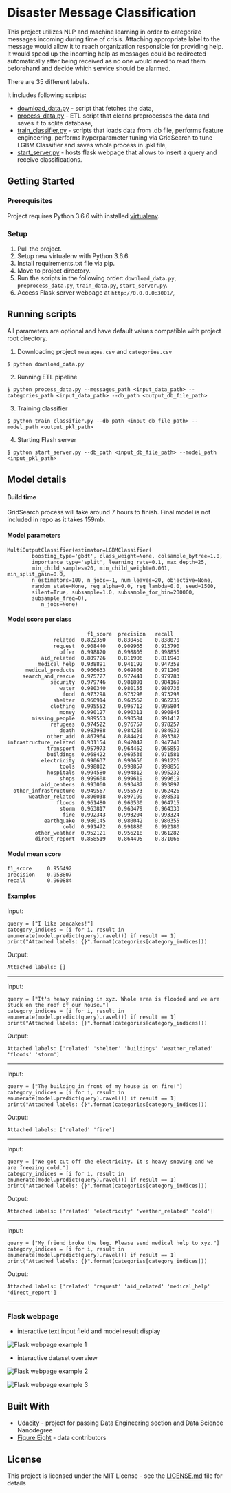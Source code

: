 # Disaster Message Classification

This project utilizes NLP and machine learning in order to categorize messages
incoming during time of crisis. Attaching appropriate label to the message
would allow it to reach organization responsible for providing help.
It would speed up the incoming help as messages could be redirected
automatically after being received as no one would need to read them beforehand
and decide which service should be alarmed.

There are 35 different labels.

It includes following scripts:
- [download_data.py](download_data.py) - script that fetches the data,
- [process_data.py](process_data.py) - ETL script that cleans preprocesses the data and saves it to sqlite database,
- [train_classifier.py](train_classifier.py) - scripts that loads data from .db file, performs feature engineering, performs hyperparameter tuning via GridSearch to tune LGBM Classifier and saves whole process in .pkl file,
- [start_server.py](start_server.py) - hosts flask webpage that allows to insert a query and receive classifications.

## Getting Started

### Prerequisites

Project requires Python 3.6.6 with installed [virtualenv](https://pypi.org/project/virtualenv/).

### Setup

1. Pull the project.
2. Setup new virtualenv with Python 3.6.6.
3. Install requirements.txt file via pip.
4. Move to project directory.
5. Run the scripts in the following order: `download_data.py`, `preprocess_data.py`, `train_data.py`, `start_server.py`.
6. Access Flask server webpage at `http://0.0.0.0:3001/`,

## Running scripts

All parameters are optional and have default values compatible with project root directory.

1. Downloading project `messages.csv` and `categories.csv`
```
$ python download_data.py
```

2. Running ETL pipeline
```
$ python process_data.py --messages_path <input_data_path> --categories_path <input_data_path> --db_path <output_db_file_path>
```

3. Training classifier
```
$ python train_classifier.py --db_path <input_db_file_path> --model_path <output_pkl_path>
```

4. Starting Flash server
```
$ python start_server.py --db_path <input_db_file_path> --model_path <input_pkl_path>
```

## Model details

#### Build time
GridSearch process will take around 7 hours to finish. Final model is not included in repo as it takes 159mb.

#### Model parameters
```
MultiOutputClassifier(estimator=LGBMClassifier(
        boosting_type='gbdt', class_weight=None, colsample_bytree=1.0,
        importance_type='split', learning_rate=0.1, max_depth=25,
        min_child_samples=20, min_child_weight=0.001, min_split_gain=0.0,
        n_estimators=100, n_jobs=-1, num_leaves=20, objective=None,
        random_state=None, reg_alpha=0.0, reg_lambda=0.0, seed=1500,
        silent=True, subsample=1.0, subsample_for_bin=200000,
        subsample_freq=0),
           n_jobs=None)
```

#### Model score per class
```
                          f1_score	precision   recall
               related	0.822350	0.830450	0.838070
               request	0.908440	0.909965	0.913790
                 offer	0.998820	0.998805	0.998856
           aid_related	0.809726	0.811906	0.811940
          medical_help	0.938891	0.941192	0.947358
      medical_products	0.966633	0.969808	0.971200
     search_and_rescue	0.975727	0.977441	0.979783
              security	0.979746	0.981891	0.984169
                 water	0.980340	0.980155	0.980736
                  food	0.973298	0.973298	0.973298
               shelter	0.960914	0.960562	0.962235
              clothing	0.995552	0.995712	0.995804
                 money	0.990127	0.990311	0.990845
        missing_people	0.989553	0.990584	0.991417
              refugees	0.974522	0.976757	0.978257
                 death	0.983988	0.984256	0.984932
             other_aid	0.867964	0.884424	0.893382
infrastructure_related	0.931154	0.942047	0.947740
             transport	0.957973	0.964462	0.965859
             buildings	0.968422	0.969536	0.971581
           electricity	0.990637	0.990656	0.991226
                 tools	0.998802	0.998857	0.998856
             hospitals	0.994580	0.994812	0.995232
                 shops	0.999608	0.999619	0.999619
           aid_centers	0.993060	0.993487	0.993897
  other_infrastructure	0.949567	0.955573	0.962426
       weather_related	0.896038	0.897199	0.898531
                floods	0.961480	0.963530	0.964715
                 storm	0.963817	0.963479	0.964333
                  fire	0.992343	0.993204	0.993324
            earthquake	0.980145	0.980042	0.980355
                  cold	0.991472	0.991880	0.992180
         other_weather	0.952121	0.956218	0.961282
         direct_report	0.858519	0.864495	0.871066
```
#### Model mean score
```
f1_score     0.956492
precision    0.958807
recall       0.960884
```

#### Examples

Input:
```
query = ["I like pancakes!"]
category_indices = [i for i, result in enumerate(model.predict(query).ravel()) if result == 1]
print("Attached labels: {}".format(categories[category_indices]))
```
Output:
```
Attached labels: []
```
---
Input:
```
query = ["It's heavy raining in xyz. Whole area is flooded and we are stuck on the roof of our house."]
category_indices = [i for i, result in enumerate(model.predict(query).ravel()) if result == 1]
print("Attached labels: {}".format(categories[category_indices]))
```
Output:
```
Attached labels: ['related' 'shelter' 'buildings' 'weather_related' 'floods' 'storm']
```
---
Input:
```
query = ["The building in front of my house is on fire!"]
category_indices = [i for i, result in enumerate(model.predict(query).ravel()) if result == 1]
print("Attached labels: {}".format(categories[category_indices]))
```
Output:
```
Attached labels: ['related' 'fire']
```
---
Input:
```
query = ["We got cut off the electricity. It's heavy snowing and we are freezing cold."]
category_indices = [i for i, result in enumerate(model.predict(query).ravel()) if result == 1]
print("Attached labels: {}".format(categories[category_indices]))
```
Output:
```
Attached labels: ['related' 'electricity' 'weather_related' 'cold']
```
---
Input:
```
query = ["My friend broke the leg. Please send medical help to xyz."]
category_indices = [i for i, result in enumerate(model.predict(query).ravel()) if result == 1]
print("Attached labels: {}".format(categories[category_indices]))
```
Output:
```
Attached labels: ['related' 'request' 'aid_related' 'medical_help' 'direct_report']
```
---

### Flask webpage

- interactive text input field and model result display

![Flask webpage example 1](images/flask_example.png?raw=true "Flask Example 1")

- interactive dataset overview

![Flask webpage example 2](images/plot_1.png?raw=true "Flask Example 2")

![Flask webpage example 3](images/plot_2.png?raw=true "Flask Example 3")

## Built With

* [Udacity](https://www.udacity.com/) - project for passing Data Engineering section and Data Science Nanodegree
* [Figure Eight](https://www.figure-eight.com/) - data contributors

## License

This project is licensed under the MIT License - see the [LICENSE.md](LICENSE.md) file for details
